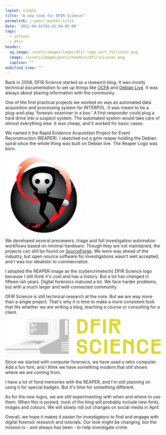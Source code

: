 ```yaml
---
layout: single
title: "A new look for DFIR Science"
permalink: /:year/:month/:title
date: '2022-04-01T02:42:56-05:00'
tags:
  - infosec
  - dfir
header:
  og_image: /ssets/images/logos/dfir_logo_vert_fullcolor.png
  image: /assets/images/posts/headers/dfirscicover.png
  caption: ""
modified_time: ""
---
```


Back in 2008, DFIR Science started as a research blog. It was mostly technical documentation to set up things like [OCFA](http://ocfa.sourceforge.net/) and [Debian Live](https://www.debian.org/CD/live/). It was always about sharing information with the community.

One of the first practical projects we worked on was an automated data acquisition and processing system for INTERPOL. It was meant to be a plug-and-play 'forensic examiner in a box.' A first responder could plug a hard drive into a suspect system. The automated system would take care of *almost* everything else. It was cheap, and it worked for basic cases.

We named it the Rapid Evidence Acquisition Project for Event Reconstruction (REAPER). I sketched out a grim reaper holding the Debian spiral since the whole thing was built on Debian live. The Reaper Logo was born.

![Rapid Evidence Acquisition Project for Event Reconstruction](/assets/images/posts/REAPERlogo.png)

We developed several previewers, triage and full investigation automation workflows based on minimal hardware. Though they are not maintained, the projects can still be found on [SourceForge](https://sourceforge.net/projects/reaperforensics/files/). We were way ahead of the industry, but open-source software for investigations wasn't well accepted, and I was too idealistic to commercialize.

I adopted the REAPER image as the (cybercrimetech) DFIR Science logo because I still think it's cool and has a history. But a lot has changed in fifteen-ish years. Digital forensics matured a lot. We face harder problems, but with a much larger and well-connected community.

DFIR Science is still technical research at the core. But we are way more than a single project. That's why it is time to make a more consistent look that fits whether we are writing a blog, teaching a course or consulting for a client.

![DFIRScience Logo](/assets/images/logos/dfir_logo_horz_light.png)

Since we started with computer forensics, we have used a retro computer. Add a fun font, and I think we have something modern that still shows where we are coming from.

I have a lot of fond memories with the REAPER, and I'm still planning on using it for special badges. But it's time for something different.

As for the new logos, we are still experimenting with when and where to use them. When this is posted, most of the blog will probably include new fonts, images and colours. We will slowly roll out changes on social media in April.

Overall, we hope it makes it easier for investigators to find and engage with digital forensic research and tutorials. Our look might be changing, but the mission is - and always has been - to help investigate crime.


